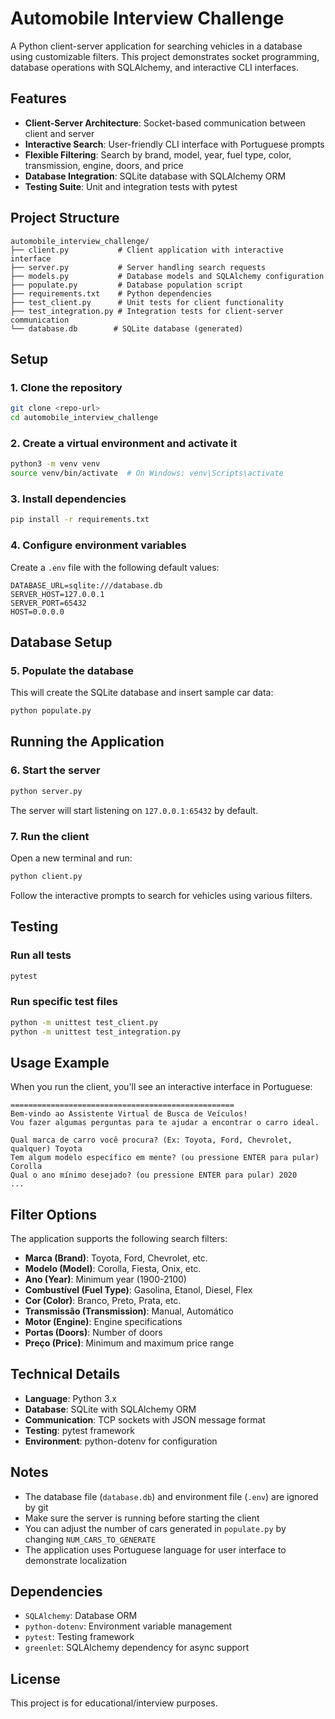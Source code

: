 # Automobile Interview Challenge

A Python client-server application for searching vehicles in a database using customizable filters. This project demonstrates socket programming, database operations with SQLAlchemy, and interactive CLI interfaces.

## Features

- **Client-Server Architecture**: Socket-based communication between client and server
- **Interactive Search**: User-friendly CLI interface with Portuguese prompts
- **Flexible Filtering**: Search by brand, model, year, fuel type, color, transmission, engine, doors, and price
- **Database Integration**: SQLite database with SQLAlchemy ORM
- **Testing Suite**: Unit and integration tests with pytest

## Project Structure

```
automobile_interview_challenge/
├── client.py           # Client application with interactive interface
├── server.py           # Server handling search requests
├── models.py           # Database models and SQLAlchemy configuration
├── populate.py         # Database population script
├── requirements.txt    # Python dependencies
├── test_client.py      # Unit tests for client functionality
├── test_integration.py # Integration tests for client-server communication
└── database.db        # SQLite database (generated)
```

## Setup

### 1. Clone the repository

```bash
git clone <repo-url>
cd automobile_interview_challenge
```

### 2. Create a virtual environment and activate it

```bash
python3 -m venv venv
source venv/bin/activate  # On Windows: venv\Scripts\activate
```

### 3. Install dependencies

```bash
pip install -r requirements.txt
```

### 4. Configure environment variables

Create a `.env` file with the following default values:

```
DATABASE_URL=sqlite:///database.db
SERVER_HOST=127.0.0.1
SERVER_PORT=65432
HOST=0.0.0.0
```

## Database Setup

### 5. Populate the database

This will create the SQLite database and insert sample car data:

```bash
python populate.py
```

## Running the Application

### 6. Start the server

```bash
python server.py
```

The server will start listening on `127.0.0.1:65432` by default.

### 7. Run the client

Open a new terminal and run:

```bash
python client.py
```

Follow the interactive prompts to search for vehicles using various filters.

## Testing

### Run all tests

```bash
pytest
```

### Run specific test files

```bash
python -m unittest test_client.py
python -m unittest test_integration.py
```

## Usage Example

When you run the client, you'll see an interactive interface in Portuguese:

```
==================================================
Bem-vindo ao Assistente Virtual de Busca de Veículos!
Vou fazer algumas perguntas para te ajudar a encontrar o carro ideal.

Qual marca de carro você procura? (Ex: Toyota, Ford, Chevrolet, qualquer) Toyota
Tem algum modelo específico em mente? (ou pressione ENTER para pular) Corolla
Qual o ano mínimo desejado? (ou pressione ENTER para pular) 2020
...
```

## Filter Options

The application supports the following search filters:

- **Marca (Brand)**: Toyota, Ford, Chevrolet, etc.
- **Modelo (Model)**: Corolla, Fiesta, Onix, etc.
- **Ano (Year)**: Minimum year (1900-2100)
- **Combustível (Fuel Type)**: Gasolina, Etanol, Diesel, Flex
- **Cor (Color)**: Branco, Preto, Prata, etc.
- **Transmissão (Transmission)**: Manual, Automático
- **Motor (Engine)**: Engine specifications
- **Portas (Doors)**: Number of doors
- **Preço (Price)**: Minimum and maximum price range

## Technical Details

- **Language**: Python 3.x
- **Database**: SQLite with SQLAlchemy ORM
- **Communication**: TCP sockets with JSON message format
- **Testing**: pytest framework
- **Environment**: python-dotenv for configuration

## Notes

- The database file (`database.db`) and environment file (`.env`) are ignored by git
- Make sure the server is running before starting the client
- You can adjust the number of cars generated in `populate.py` by changing `NUM_CARS_TO_GENERATE`
- The application uses Portuguese language for user interface to demonstrate localization

## Dependencies

- `SQLAlchemy`: Database ORM
- `python-dotenv`: Environment variable management
- `pytest`: Testing framework
- `greenlet`: SQLAlchemy dependency for async support

## License

This project is for educational/interview purposes.